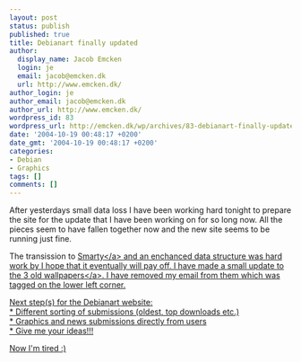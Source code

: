 ```yaml
---
layout: post
status: publish
published: true
title: Debianart finally updated
author:
  display_name: Jacob Emcken
  login: je
  email: jacob@emcken.dk
  url: http://www.emcken.dk/
author_login: je
author_email: jacob@emcken.dk
author_url: http://www.emcken.dk/
wordpress_id: 83
wordpress_url: http://emcken.dk/wp/archives/83-debianart-finally-updated.html
date: '2004-10-19 00:48:17 +0200'
date_gmt: '2004-10-19 00:48:17 +0200'
categories:
- Debian
- Graphics
tags: []
comments: []
---
```

<p>After yesterdays small data loss I have been working hard tonight to prepare the site for the update that I have been working on for so long now. All the pieces seem to have fallen together now and the new site seems to be running just fine.</p>
<p>The transission to <a href="http:&#47;&#47;smarty.php.net&#47;">Smarty<&#47;a> and an enchanced data structure was hard work by I hope that it eventually will pay off. I have made a small update to <a href="http:&#47;&#47;www.debianart.dk&#47;submissions&#47;any&#47;oldest&#47;">the 3 old wallpapers<&#47;a>. I have removed my email from them which was tagged on the lower left corner.</p>
<p>Next step(s) for the Debianart website:<br />
* Different sorting of submissions (oldest, top downloads etc.)<br />
* Graphics and news submissions directly from users<br />
* Give me your ideas!!!</p>
<p>Now I'm tired :)</p>
